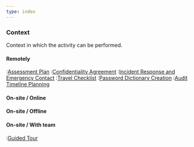 ```yaml
---
type: index
---
```


### Context

Context in which the activity can be performed.

#### Remotely

:[Assessment Plan](assessment-plan)
:[Confidentiality Agreement](confidentiality-agreement)
:[Incident Response and Emergency Contact](incident-preparation)
:[Travel Checklist](travel-checklist)
:[Password Dictionary Creation](password-dictionary-creation)
:[Audit Timeline Planning](audit-timeline-planning)

#### On-site / Online

#### On-site / Offline

#### On-site / With team

:[Guided Tour](guided-tour)
